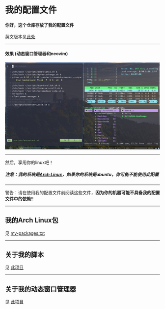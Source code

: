 # 我的配置文件

#### 你好，这个仓库存放了我的配置文件

英文版本见[此处](README.md)

---

#### 效果 (动态窗口管理器和neovim)

![](screenshots/1.png)

---

然后，享用你的linux吧！

##### 注意：我的系统是[Arch Linux](https://www.archlinux.org)，如果你的系统是ubuntu，你可能不能使用此配置

---

警告：请在使用我的配置文件前阅读这些文件，**因为你的机器可能不具备我的配置文件中的依赖**!!

---

## 我的Arch Linux包

见 [my-packages.txt](my-packages.txt)

---

## 关于我的脚本

见 [此项目](https://github.com/KiteAB/scripts)

---

## 关于我的动态窗口管理器

见 [此项目](https://github.com/KiteAB/dwm)

